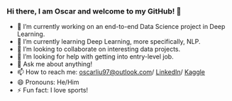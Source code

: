 ### Hi there, I am Oscar and welcome to my GitHub! 👋



- 🔭 I’m currently working on an end-to-end Data Science project in Deep Learning.
- 🌱 I’m currently learning Deep Learning, more specifically, NLP.
- 👯 I’m looking to collaborate on interesting data projects.
- 🤔 I’m looking for help with getting into entry-level job.
- 💬 Ask me about anything!
- 📫 How to reach me: oscarliu97@outlook.com/ [LinkedIn](https://www.linkedin.com/in/oscarliujun/)/ [Kaggle](https://www.kaggle.com/oscarliujun)
- 😄 Pronouns: He/Him
- ⚡ Fun fact: I love sports!

